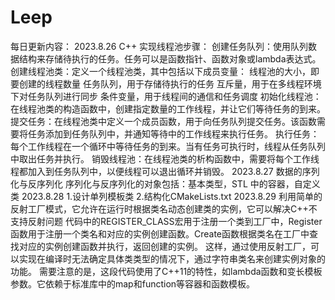 # Leep
每日更新内容：
2023.8.26
 C++ 实现线程池步骤：
创建任务队列：使用队列数据结构来存储待执行的任务。任务可以是函数指针、函数对象或lambda表达式。
创建线程池类：定义一个线程池类，其中包括以下成员变量：
线程池的大小，即要创建的线程数量
任务队列，用于存储待执行的任务
互斥量，用于在多线程环境下对任务队列进行同步
条件变量，用于线程间的通信和任务调度
初始化线程池：在线程池类的构造函数中，创建指定数量的工作线程，并让它们等待任务的到来。
提交任务：在线程池类中定义一个成员函数，用于向任务队列提交任务。该函数需要将任务添加到任务队列中，并通知等待中的工作线程来执行任务。
执行任务：每个工作线程在一个循环中等待任务的到来。当有任务可执行时，线程从任务队列中取出任务并执行。
销毁线程池：在线程池类的析构函数中，需要将每个工作线程都加入到任务队列中，以便线程可以退出循环并销毁。
2023.8.27
数据的序列化与反序列化
序列化与反序列化的对象包括：基本类型，STL 中的容器，自定义类
2023.8.28
1.设计单列模板类
2.结构化CMakeLists.txt
2023.8.29
利用简单的反射工厂模式，它允许在运行时根据类名动态创建类的实例，它可以解决C++不支持反射问题
代码中的REGISTER_CLASS宏用于注册一个类到工厂中，Register函数用于注册一个类名和对应的实例创建函数。Create函数根据类名在工厂中查找对应的实例创建函数并执行，返回创建的实例。
这样，通过使用反射工厂，可以实现在编译时无法确定具体类类型的情况下，通过字符串类名来创建实例对象的功能。
需要注意的是，这段代码使用了C++11的特性，如lambda函数和变长模板参数。它依赖于标准库中的map和function等容器和函数模板。